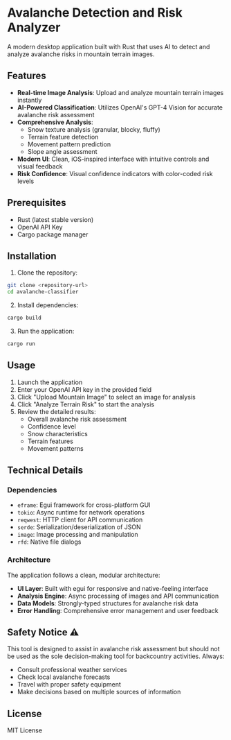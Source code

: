 # Avalanche Detection and Risk Analyzer

A modern desktop application built with Rust that uses AI to detect and analyze avalanche risks in mountain terrain images.

## Features

- **Real-time Image Analysis**: Upload and analyze mountain terrain images instantly
- **AI-Powered Classification**: Utilizes OpenAI's GPT-4 Vision for accurate avalanche risk assessment
- **Comprehensive Analysis**:
  - Snow texture analysis (granular, blocky, fluffy)
  - Terrain feature detection
  - Movement pattern prediction
  - Slope angle assessment
- **Modern UI**: Clean, iOS-inspired interface with intuitive controls and visual feedback
- **Risk Confidence**: Visual confidence indicators with color-coded risk levels

## Prerequisites

- Rust (latest stable version)
- OpenAI API Key
- Cargo package manager

## Installation

1. Clone the repository:
```bash
git clone <repository-url>
cd avalanche-classifier
```

2. Install dependencies:
```bash
cargo build
```

3. Run the application:
```bash
cargo run
```

## Usage

1. Launch the application
2. Enter your OpenAI API key in the provided field
3. Click "Upload Mountain Image" to select an image for analysis
4. Click "Analyze Terrain Risk" to start the analysis
5. Review the detailed results:
   - Overall avalanche risk assessment
   - Confidence level
   - Snow characteristics
   - Terrain features
   - Movement patterns

## Technical Details

### Dependencies

- `eframe`: Egui framework for cross-platform GUI
- `tokio`: Async runtime for network operations
- `reqwest`: HTTP client for API communication
- `serde`: Serialization/deserialization of JSON
- `image`: Image processing and manipulation
- `rfd`: Native file dialogs

### Architecture

The application follows a clean, modular architecture:

- **UI Layer**: Built with egui for responsive and native-feeling interface
- **Analysis Engine**: Async processing of images and API communication
- **Data Models**: Strongly-typed structures for avalanche risk data
- **Error Handling**: Comprehensive error management and user feedback

## Safety Notice ⚠️

This tool is designed to assist in avalanche risk assessment but should not be used as the sole decision-making tool for backcountry activities. Always:

- Consult professional weather services
- Check local avalanche forecasts
- Travel with proper safety equipment
- Make decisions based on multiple sources of information

## License 

MIT License